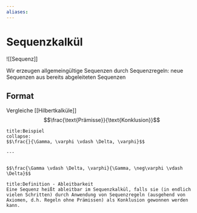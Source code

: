 ```yaml
---
aliases: 
---
```

# Sequenzkalkül 
 ![[Sequenz]]

Wir erzeugen allgemeingültige Sequenzen durch Sequenzregeln: neue Sequenzen aus bereits abgeleiteten Sequenzen

## Format
Vergleiche [[Hilbertkalküle]]
$$\frac{\text{Prämisse}}{\text{Konklusion}}$$ 
```ad-example
title:Beispiel
collapse:
$$\frac{}{\Gamma, \varphi \vdash \Delta, \varphi}$$

---


$$\frac{\Gamma \vdash \Delta, \varphi}{\Gamma, \neg\varphi \vdash \Delta}$$
```
 
 ```ad-abstract
title:Definition - Ableitbarkeit
Eine Sequenz heißt ableitbar im Sequenzkalkül, falls sie (in endlich vielen Schritten) durch Anwendung von Sequenzregeln (ausgehend von Axiomen, d.h. Regeln ohne Prämissen) als Konklusion gewonnen werden kann.
```
